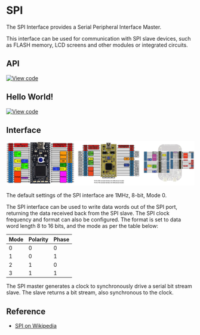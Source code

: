 # SPI

The SPI Interface provides a Serial Peripheral Interface Master. 

This interface can be used for communication with SPI slave devices, such as FLASH memory, LCD screens and other modules or integrated circuits.

## API

[![View code](https://www.mbed.com/embed/?type=library)](https://docs.mbed.com/docs/mbed-os-api/en/mbed-os-5.2/api/SPI_8h_source.html) 

## Hello World!

[![View code](https://www.mbed.com/embed/?url=https://developer.mbed.org/users/mbed_official/code/SPI_HelloWorld_Mbed/)](https://developer.mbed.org/users/mbed_official/code/SPI_HelloWorld_Mbed/file/tip/main.cpp) 


## Interface

<span class="images">![](../../images/pin_out.png)</span>
  
The default settings of the SPI interface are 1MHz, 8-bit, Mode 0.

The SPI interface can be used to write data words out of the SPI port, returning the data received back from the SPI slave. The SPI clock frequency and format can also be configured. The format is set to data word length 8 to 16 bits, and the mode as per the table below:

Mode |  Polarity |  Phase  
---|---|---  
0 | 0 | 0  
1 | 0 | 1  
2 | 1 | 0  
3 | 1 | 1  
  
The SPI master generates a clock to synchronously drive a serial bit stream slave. The slave returns a bit stream, also synchronous to the clock. 

## Reference

  * [SPI on Wikipedia](http://en.wikipedia.org/wiki/Serial_Peripheral_Interface_Bus)
